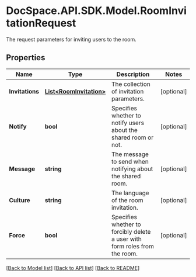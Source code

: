 # DocSpace.API.SDK.Model.RoomInvitationRequest
The request parameters for inviting users to the room.

## Properties

Name | Type | Description | Notes
------------ | ------------- | ------------- | -------------
**Invitations** | [**List&lt;RoomInvitation&gt;**](RoomInvitation.md) | The collection of invitation parameters. | [optional] 
**Notify** | **bool** | Specifies whether to notify users about the shared room or not. | [optional] 
**Message** | **string** | The message to send when notifying about the shared room. | [optional] 
**Culture** | **string** | The language of the room invitation. | [optional] 
**Force** | **bool** | Specifies whether to forcibly delete a user with form roles from the room. | [optional] 

[[Back to Model list]](../README.md#documentation-for-models) [[Back to API list]](../README.md#documentation-for-api-endpoints) [[Back to README]](../README.md)

